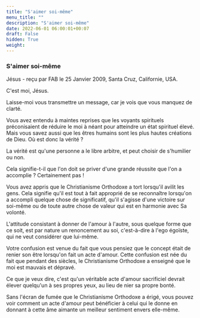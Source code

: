 ```yaml
---
title: "S'aimer soi-même"
menu_title: ""
description: "S'aimer soi-même"
date: 2022-06-01 06:00:01+00:07
draft: False
hidden: True
weight:
---
```

### S'aimer soi-même

Jésus - reçu par FAB le 25 Janvier 2009, Santa Cruz, Californie, USA.

C'est moi, Jésus.

Laisse-moi vous transmettre un message, car je vois que vous manquez de clarté.

Vous avez entendu à maintes reprises que les voyants spirituels préconisaient de réduire le moi à néant pour atteindre un état spirituel élevé. Mais vous savez aussi que les êtres humains sont les plus hautes créations de Dieu. Où est donc la vérité ?

La vérité est qu'une personne a le libre arbitre, et peut choisir de s'humilier ou non.

Cela signifie-t-il que l'on doit se priver d'une grande réussite que l'on a accomplie ? Certainement pas !

Vous avez appris que le Christianisme Orthodoxe a tort lorsqu'il avilit les gens. Cela signifie qu'il est tout à fait approprié de se reconnaître lorsqu'on a accompli quelque chose de significatif, qu'il s'agisse d'une victoire sur soi-même ou de toute autre chose de valeur qui est en harmonie avec Sa volonté.

L'attitude consistant à donner de l'amour à l'autre, sous quelque forme que ce soit, est par nature un renoncement au soi, c'est-à-dire à l'ego égoïste, qui ne veut considérer que lui-même.

Votre confusion est venue du fait que vous pensiez que le concept était de renier son être lorsqu'on fait un acte d'amour. Cette confusion est née du fait que pendant des siècles, le Christianisme Orthodoxe a enseigné que le moi est mauvais et dépravé.

Ce que je veux dire, c'est qu'un véritable acte d'amour sacrificiel devrait élever quelqu'un à ses propres yeux, au lieu de nier sa propre bonté.

Sans l'écran de fumée que le Christianisme Orthodoxe a érigé, vous pouvez voir comment un acte d'amour peut bénéficier à celui qui le donne en donnant à cette âme aimante un meilleur sentiment envers elle-même.